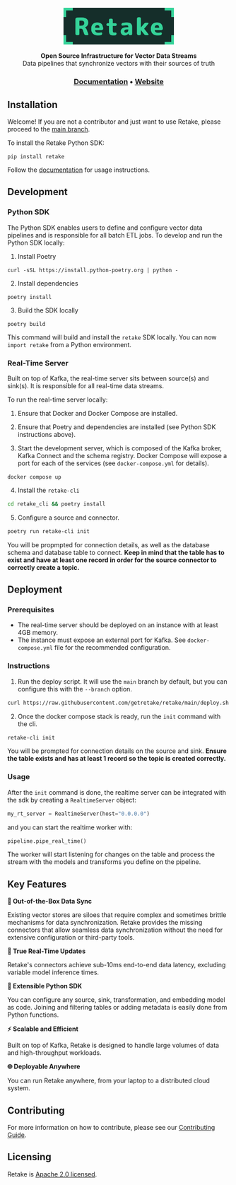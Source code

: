 <p align="center">
  <a href="https://retake.mintlify.app"><img src="assets/retake.png" alt="Retake" width="250px"></a>
</p>

<p align="center">
    <b>Open Source Infrastructure for Vector Data Streams</b> <br />
    Data pipelines that synchronize vectors with their sources of truth <br />
</p>

<h3 align="center">
  <a href="https://docs.getretake.com">Documentation</a> &bull;
  <a href="https://getretake.com">Website</a>
</h3>

## Installation

Welcome! If you are not a contributor and just want to use Retake, please
proceed to the [main branch](https://github.com/getretake/retake/tree/main).

To install the Retake Python SDK:

```
pip install retake
```

Follow the [documentation](https://retake.mintlify.app) for usage instructions.

## Development

### Python SDK

The Python SDK enables users to define and configure vector data pipelines and
is responsible for all batch ETL jobs. To develop and run the Python SDK
locally:

1. Install Poetry

```
curl -sSL https://install.python-poetry.org | python -
```

2. Install dependencies

```
poetry install
```

3. Build the SDK locally

```
poetry build
```

This command will build and install the `retake` SDK locally. You can now
`import retake` from a Python environment.

### Real-Time Server

Built on top of Kafka, the real-time server sits between source(s) and
sink(s). It is responsible for all real-time data streams.

To run the real-time server locally:

1. Ensure that Docker and Docker Compose are installed.

2. Ensure that Poetry and dependencies are installed (see Python SDK
   instructions above).

3. Start the development server, which is composed of the Kafka broker, Kafka Connect
and the schema registry. Docker Compose will expose a port for each of the
services (see `docker-compose.yml` for details).

```
docker compose up
```

4. Install the `retake-cli`

```bash
cd retake_cli && poetry install
```

5. Configure a source and connector. 

```bash
poetry run retake-cli init
```

You will be propmpted for connection details, as well as the database schema and database
table to connect. **Keep in mind that the table has to exist and have at least
one record in order for the source connector to correctly create a topic.**

## Deployment

### Prerequisites

- The real-time server should be deployed on an instance with at least 4GB memory.
- The instance must expose an external port for Kafka. See
`docker-compose.yml` file for the recommended configuration.

### Instructions 

1. Run the deploy script. It will use the `main` branch by default, but you
   can configure this with the `--branch` option.

```bash
curl https://raw.githubusercontent.com/getretake/retake/main/deploy.sh | bash
```

2. Once the docker compose stack is ready, run the `init` command with the cli.

```bash
retake-cli init
```

You will be prompted for connection details on the source and sink. **Ensure the
table exists and has at least 1 record so the topic is created correctly.**

### Usage

After the `init` command is done, the realtime server can be integrated with the
sdk by creating a `RealtimeServer` object:

```python
my_rt_server = RealtimeServer(host="0.0.0.0")
```

and you can start the realtime worker with:

```python
pipeline.pipe_real_time()
```

The worker will start listening for changes on the table and process the stream
with the models and transforms you define on the pipeline.

## Key Features

**:arrows_counterclockwise: Out-of-the-Box Data Sync**

Existing vector stores are siloes that require complex and sometimes brittle
mechanisms for data synchronization. Retake provides the missing connectors that
allow seamless data synchronization without the need for extensive configuration
or third-party tools.

**:rocket: True Real-Time Updates**

Retake's connectors achieve sub-10ms end-to-end data latency, excluding variable
model inference times.

**:link: Extensible Python SDK**

You can configure any source, sink, transformation, and embedding model as code.
Joining and filtering tables or adding metadata is easily done from Python
functions.

**:zap: Scalable and Efficient**

Built on top of Kafka, Retake is designed to handle large volumes of data and
high-throughput workloads.

**:globe_with_meridians: Deployable Anywhere**

You can run Retake anywhere, from your laptop to a distributed cloud system.

## Contributing

For more information on how to contribute, please see our
[Contributing Guide](CONTRIBUTING.md).

## Licensing

Retake is [Apache 2.0 licensed](LICENSE).

